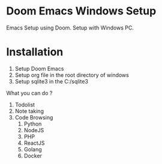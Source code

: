 # Doom Emacs Windows Setup

Emacs Setup using Doom. Setup with Windows PC.

Installation 
============
1. Setup Doom Emacs 
2. Setup org file in the root directory of windows 
3. Setup sqlite3 in the C:/sqlite3

What you can do ? 
1. Todolist
2. Note taking 
3. Code Browsing 
   1. Python 
   2. NodeJS
   3. PHP 
   4. ReactJS
   5. Golang 
   6. Docker 
